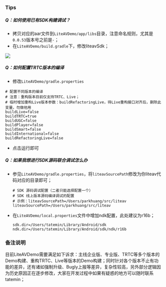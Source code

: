 ### Tips

##### Q：如何使用已有SDK构建调试？

- 拷贝对应的aar文件到`LiteAVDemo/app/libs`目录，注意命名规则，尤其是`0.0.53`版本号之前是`-`；
- 在`LiteAVDemo/build.gradle`下，修改liteavSdk；

![](https://qcloudimg.tencent-cloud.cn/raw/995a8e98a807c4a00c38cd7585d330d9.png)

##### Q：如何配置TRTC版本的编译

- 修改`LiteAVDemo/gradle.properties`

````
# 配置不同版本的编译
# 注意：重构版本目前仅支持TRTC、Live；
# 临时增加重构Live版本参数：buildRefactoringLive，待Live重构接口对齐后，删除此变量，勿做他用
buildLive=false
buildTRTC=true
buildUGC=false
buildPlayer=false
buildSmart=false
buildInternational=false
buildRefactoringLive=false
````

- 点击运行即可

##### Q：如果我想进行SDK源码联合调试怎么办

- 参见`LiteAVDemo/gradle.properties`，将`liteavSourcePath`修改为你liteav代码对应的目录即可；

  ```
  # SDK 源码调试配置（二者只能选择配置一个）
  # SDK 线上版本源码编译调试的配置
  # 示例：liteavSourcePath=/Users/parkhuang/src/liteav
  liteavSourcePath=/Users/parkhuang/src/liteav
  ```

- 在`LiteAVDemo/local.properties`文件中增加ndk配置，此处建议为r16b；

  ```
  sdk.dir=/Users/tatemin/Library/Android/sdk
  ndk.dir=/Users/tatemin/Library/Android/sdk/ndk/r16b
  ```

### 备注说明

目前LiteAVDemo需要满足如下诉求：主线企业版、专业版、TRTC等多个版本的Demo构建、重构TRTC、Live等版本的Demo构建；同时针对各个版本不止有功能的差异，还有诸如强制升级、Bugly上报等差异，复杂性较高，另外部分逻辑因为历史原因正在逐步修改，大家在开发过程中如果有疑惑的地方可以随时联系tatemin；



### 
